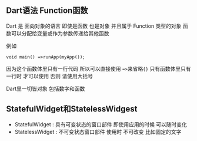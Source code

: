 ## Dart语法 Function函数 
Dart 是 面向对象的语言 即使是函数 也是对象 并且属于 Function 类型的对象  函数可以分配给变量或作为参数传递给其他函数 

例如
```
void main() =>runApp(myApp());
```
因为这个函数体里只有一行代码 所以可以直接使用 ```=>```来省略```{}``` 只有函数体里只有一行时 才可以使用 否则 请使用大括号 

Dart里一切皆对象 包括数字和函数

## StatefulWidget和StatelessWidgest
- StatefulWidget : 具有可变状态的窗口部件 即使用应用的时候 可以随时变化 
- StatelessWidget : 不可变状态窗口部件 使用时 不可改变 比如固定的文字 

